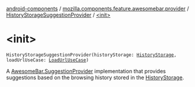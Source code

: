 [android-components](../../index.md) / [mozilla.components.feature.awesomebar.provider](../index.md) / [HistoryStorageSuggestionProvider](index.md) / [&lt;init&gt;](./-init-.md)

# &lt;init&gt;

`HistoryStorageSuggestionProvider(historyStorage: `[`HistoryStorage`](../../mozilla.components.concept.storage/-history-storage/index.md)`, loadUrlUseCase: `[`LoadUrlUseCase`](../../mozilla.components.feature.session/-session-use-cases/-load-url-use-case/index.md)`)`

A [AwesomeBar.SuggestionProvider](../../mozilla.components.concept.awesomebar/-awesome-bar/-suggestion-provider/index.md) implementation that provides suggestions based on the browsing
history stored in the [HistoryStorage](../../mozilla.components.concept.storage/-history-storage/index.md).

